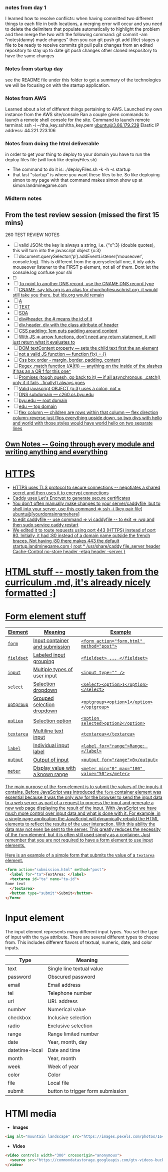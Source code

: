 ### notes from day 1

I learned how to resolve conflicts: when having committed two different things to each file in both locations, a merging error will occur and you need to delete the delimiters that populate automatically to highlight the problem and then merge the two with the following command:
    git commit -am "notes(danny) made changes"
    then you can git push
git add (file)
    stages a file to be ready to receive commits
git pull
    pulls changes from an edited repository to stay up to date
git push
    changes other cloned respository to have the same changes



### Notes from startup day
 see the README file under this folder to get a summary of the technologies we will be focusing on with the startup application. 
 


### Notes from AWS
Learned about a lot of different things pertaining to AWS. Launched my own instance from the AWS site/console 
Ran a couple given commands to launch a remote shell console for the site. 
Command to launch remote terminal: ssh -i ~/tha_key.ssh/tha_key.pem ubuntu@3.86.179.239
Elastic IP address: 44.221.223.106


### Notes from doing the html deliverable
in order to get your thing to deploy to your domain you have to run the deploy files file (will look like deployFiles.sh)
- The command to do it is: ./deployFiles.sh -k <yourpemkey> -h <yourdomain> -s startup
- that last "startup" is where you want these files to be. So like deploying simon to my page with that command makes simon show up at simon.landminegame.com

### Midterm notes

## From the test review session (missed the first 15 mins)
260 TEST REVIEW NOTES
- [ ] valid JSON: the key is always a string, i.e. {“x”:3} (double quotes), this will turn into the javascript object {x:3}
- [ ] document.querySelector(‘p’).addEventListener(‘mouseover’, console.log). This is different from the queryselectall one, it inly adds mouseover listener to the FIRST p element, not all of them. Dont let the console.log confuse your shi
- [ ] <a href=“link”>
- [ ] To point to another DNS record, use the CNAME DNS record type
- [ ] CNAME, say lds.org is an alias for churchofjesuschrist.org, it would still take you there, but lds.org would remain
- [ ] A
- [ ] TEXT
- [ ] SOA
- [ ] div#header, the # means the id of it
- [ ] div.header, div with the class attribute of header
- [ ] CSS padding: 1em puts padding around content
- [ ] With JS => arrow functions, don’t need any return statement, it will just return what it evaluates to
- [ ] DOM textContent property — sets the child text first the an element
- [ ] not a valid JS function — function f(x) = {}
- [ ] Css box order - margin, border, padding, content
- [ ] Regex .match function (/A|f/i) — anything on the inside of the slashes if has an a OR f for this one^
- [ ] Promises (tough quesh, go back to it) — if all asynchronous, .catch() only if it fails, .finally() always goes
- [ ] Valid javascript OBJECT {x:3} uses a colon, not =
- [ ] DNS subdomain — c260.cs.byu.edu
- [ ] byu.edu — root domain
- [ ] edu — top domain
- [ ] flex column — children are rows within that column — flex direction column-reverse just flips everything upside down, so two divs with hello and world with those styles would have world hello on two separate lines

## Own Notes -- Going through every module and writing anything and everything
# HTTPS
- HTTPS uses TLS protocol to secure connections -- negotiates a shared secret and then uses it to encrypt connections
- Caddy uses Let's Encrypt to generate secure certificates
- You don't often manually make changes to your server/caddyfile, but to shell into your server, use this command => ssh -i [key pair file] ubuntu@[yourdomainnamehere]
- to edit caddyfile -- use command => vi caddyfile -- to exit => :wq and then sudo service caddy restart
- We edited it to route requests using port 443 (HTTPS) instead of port 80. Initially, it had :80 instead of a domain name outside the french braces. Not having :80 there makes 443 the default
startup.landminegame.com {
   root * /usr/share/caddy
   file_server
   header Cache-Control no-store
   header -etag
   header -server
}

# HTML stuff -- mostly taken from the curriculum .md, it's already nicely formatted :]

# Form element stuff

| Element    | Meaning                          | Example                                        |
| ---------- | -------------------------------- | ---------------------------------------------- |
| `form`     | Input container and submission   | `<form action="form.html" method="post">`      |
| `fieldset` | Labeled input grouping           | `<fieldset> ... </fieldset>`                   |
| `input`    | Multiple types of user input     | `<input type="" />`                            |
| `select`   | Selection dropdown               | `<select><option>1</option></select>`          |
| `optgroup` | Grouped selection dropdown       | `<optgroup><option>1</option></optgroup>`      |
| `option`   | Selection option                 | `<option selected>option2</option>`            |
| `textarea` | Multiline text input             | `<textarea></textarea>`                        |
| `label`    | Individual input label           | `<label for="range">Range: </label>`           |
| `output`   | Output of input                  | `<output for="range">0</output>`               |
| `meter`    | Display value with a known range | `<meter min="0" max="100" value="50"></meter>` |


The main purpose of the `form` element is to submit the values of the inputs it contains. Before JavaScript was introduced the `form` container element was essential because it was the only way for the browser to send the input data to a web server as part of a request to process the input and generate a new web page displaying the result of the input. With JavaScript we have much more control over input data and what is done with it. For example, in a single page application the JavaScript will dynamically rebuild the HTML elements to reflect the results of the user interaction. With this ability the data may not even be sent to the server. This greatly reduces the necessity of the `form` element, but it is often still used simply as a container. Just remember that you are not required to have a form element to use input elements.

Here is an example of a simple form that submits the value of a `textarea` element.

```html
<form action="submission.html" method="post">
  <label for="ta">TextArea: </label>
  <textarea id="ta" name="ta-id">
Some text
  </textarea>
  <button type="submit">Submit</button>
</form>
```
# Input element

The input element represents many different input types. You set the type of input with the `type` attribute. There are several different types to choose from. This includes different flavors of textual, numeric, date, and color inputs.

| Type           | Meaning                           |
| -------------- | --------------------------------- |
| text           | Single line textual value         |
| password       | Obscured password                 |
| email          | Email address                     |
| tel            | Telephone number                  |
| url            | URL address                       |
| number         | Numerical value                   |
| checkbox       | Inclusive selection               |
| radio          | Exclusive selection               |
| range          | Range limited number              |
| date           | Year, month, day                  |
| datetime-local | Date and time                     |
| month          | Year, month                       |
| week           | Week of year                      |
| color          | Color                             |
| file           | Local file                        |
| submit         | button to trigger form submission |

# HTMl media
- **Images**
 ```html
<img alt="mountain landscape" src="https://images.pexels.com/photos/164170/pexels-photo-164170.jpeg" />
```
- **Video**
```html
<video controls width="300" crossorigin="anonymous">
  <source src="https://commondatastorage.googleapis.com/gtv-videos-bucket/sample/BigBuckBunny.mp4" />
</video>
```